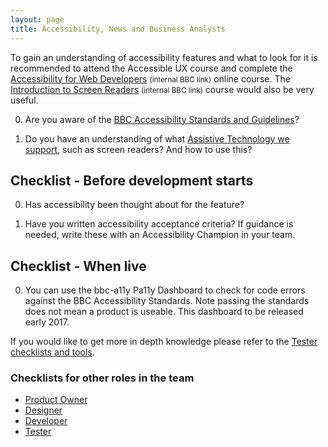 ```yaml
---
layout: page
title: Accessibility, News and Business Analysts
---
```

To gain an understanding of accessibility features and what to look for it is recommended to attend the Accessible UX course and complete the [Accessibility for Web Developers](http://www.bbc.co.uk/academy/beta/course/COU-12887) <small>(internal BBC link)</small> online course. The [Introduction to Screen Readers](http://www.bbc.co.uk/academy/beta/course/COU-50344015) <small>(internal BBC link)</small> course would also be very useful.

0. Are you aware of the [BBC Accessibility Standards and Guidelines](http://www.bbc.co.uk/guidelines/futuremedia/accessibility/)?

0. Do you have an understanding of what [Assistive Technology we support](accessibility-and-supported-assistive-technology), such as screen readers? And how to use this?

## Checklist - Before development starts

0. Has accessibility been thought about for the feature?

0. Have you written accessibility acceptance criteria? If guidance is needed, write these with an Accessibility Champion in your team.

## Checklist - When live

0. You can use the bbc-a11y Pa11y Dashboard to check for code errors against the BBC Accessibility Standards. Note passing the standards does not mean a product is useable. This dashboard to be released early 2017.

If you would like to get more in depth knowledge please refer to the [Tester checklists and tools](accessibility-news-and-testers).

### Checklists for other roles in the team

- [Product Owner](accessibility-news-and-product-owners)
- [Designer](accessibility-news-and-designers)
- [Developer](accessibility-news-and-developers)
- [Tester](accessibility-news-and-testers)
